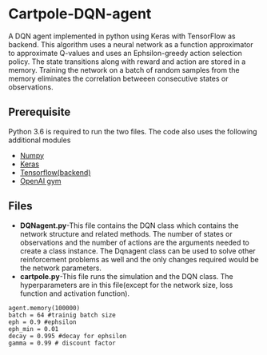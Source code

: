 # Cartpole-DQN-agent
A DQN agent implemented in python using Keras with TensorFlow as backend. This algorithm uses a neural network as a function approximator
to approximate Q-values and uses an Ephsilon-greedy action selection policy. The state transitions along with reward and action are stored
in a memory. Training the network on a batch of random samples from the memory eliminates the correlation betweeen consecutive states or observations.

## Prerequisite
Python 3.6 is required to run the two files. The code also uses the following additional modules

- [Numpy](http://www.numpy.org)
- [Keras](https://keras.io/#installation)
- [Tensorflow(backend)](https://www.tensorflow.org/install/)
- [OpenAI gym](https://github.com/openai/gym)

## Files
- **DQNagent.py**-This file contains the DQN class which contains the network structure and related methods. The number of states or observations and the number of actions are the arguments needed to create a class instance. The Dqnagent class can be used to solve other reinforcement problems as well and the only changes required would be the network parameters.
- **cartpole.py**-This file runs the simulation and the DQN class. The hyperparameters are in this file(except for the network size, loss function and activation function).
```
agent.memory(100000)
batch = 64 #trainig batch size
eph = 0.9 #ephsilon
eph_min = 0.01
decay = 0.995 #decay for ephsilon
gamma = 0.99 # discount factor
```
